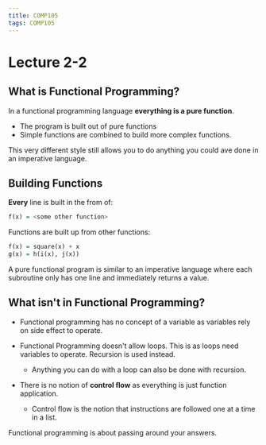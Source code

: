 ```yaml
---
title: COMP105
tags: COMP105
---
```

# Lecture 2-2
## What is Functional Programming?
In a functional programming language **everything is a pure function**.

* The program is built out of pure functions
* Simple functions are combined to build more complex functions.

This very different style still allows you to do anything you could ave done in an imperative language.

## Building Functions

**Every** line is built in the from of:

```haskell
f(x) = <some other function>
```

Functions are built up from other functions:

```haskell
f(x) = square(x) + x
g(x) = h(i(x), j(x))
```

A pure functional program is similar to an imperative language where each subroutine only has one line and immediately returns a value.

## What isn't in Functional Programming?

* Functional programming has no concept of a variable as variables rely on side effect to operate.
* Functional Programming doesn't allow loops. This is as loops need variables to operate. Recursion is used instead.
	* Anything you can do with a loop can also be done with recursion.

* There is no notion of **control flow** as everything is just function application.
	* Control flow is the notion that instructions are followed one at a time in a list.

Functional programming is about passing around your answers. 